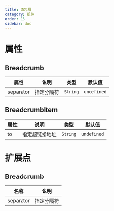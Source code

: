 ```yaml
---
title: 面包屑
category: 组件
order: 16 
sidebar: doc
---
```


# 属性

## Breadcrumb

| 属性 | 说明 | 类型 | 默认值 |
| --- | --- | --- | --- |
| separator | 指定分隔符 | `String` | `undefined` |

## BreadcrumbItem

| 属性 | 说明 | 类型 | 默认值 |
| --- | --- | --- | --- |
| to | 指定超链接地址 | `String` | `undefined` |

# 扩展点

## Breadcrumb

| 名称 | 说明 |
| --- | --- |
| separator | 指定分隔符 |
